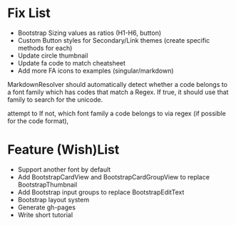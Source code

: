 Fix List
=============

* Bootstrap Sizing values as ratios (H1-H6, button)
* Custom Button styles for Secondary/Link themes (create specific methods for each)
* Update circle thumbnail
* Update fa code to match cheatsheet
* Add more FA icons to examples (singular/markdown)


MarkdownResolver should automatically detect whether a code belongs to a font family which has
codes that match a Regex. If true, it should use that family to search for the unicode.

 attempt to  If not, which font family a code belongs to via regex
(if possible for the code format),



Feature (Wish)List
=============

* Support another font by default
* Add BootstrapCardView and BootstrapCardGroupView to replace BootstrapThumbnail
* Add Bootstrap input groups to replace BootstrapEditText
* Bootstrap layout system
* Generate gh-pages
* Write short tutorial
